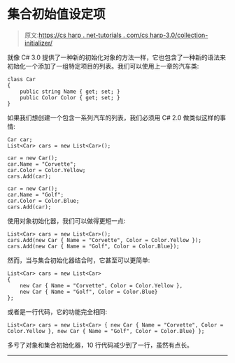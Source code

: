 # 集合初始值设定项

> 原文:[https://cs harp . net-tutorials . com/cs harp-3.0/collection-initializer/](https://csharp.net-tutorials.com/csharp-3.0/collection-initializers/)

就像 C# 3.0 提供了一种新的初始化对象的方法一样，它也包含了一种新的语法来初始化一个添加了一组特定项目的列表。我们可以使用上一章的汽车类:

```
class Car
{
    public string Name { get; set; }
    public Color Color { get; set; }
}
```

如果我们想创建一个包含一系列汽车的列表，我们必须用 C# 2.0 做类似这样的事情:

```
Car car;
List<Car> cars = new List<Car>();

car = new Car();
car.Name = "Corvette";
car.Color = Color.Yellow;
cars.Add(car);

car = new Car();
car.Name = "Golf";
car.Color = Color.Blue;
cars.Add(car);
```

使用对象初始化器，我们可以做得更短一点:

```
List<Car> cars = new List<Car>();
cars.Add(new Car { Name = "Corvette", Color = Color.Yellow });
cars.Add(new Car { Name = "Golf", Color = Color.Blue});
```

<input type="hidden" name="IL_IN_ARTICLE">

然而，当与集合初始化器结合时，它甚至可以更简单:

```
List<Car> cars = new List<Car> 
{ 
    new Car { Name = "Corvette", Color = Color.Yellow },
    new Car { Name = "Golf", Color = Color.Blue}
};
```

或者是一行代码，它的功能完全相同:

```
List<Car> cars = new List<Car> { new Car { Name = "Corvette", Color = Color.Yellow }, new Car { Name = "Golf", Color = Color.Blue} };
```

多亏了对象和集合初始化器，10 行代码减少到了一行，虽然有点长。

* * *